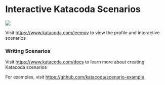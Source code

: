 # Interactive Katacoda Scenarios

[![](http://shields.katacoda.com/katacoda/leemov/count.svg)](https://www.katacoda.com/leemov "Get your profile on Katacoda.com")

Visit https://www.katacoda.com/leemov to view the profile and interactive scenarios

### Writing Scenarios
Visit https://www.katacoda.com/docs to learn more about creating Katacoda scenarios

For examples, visit https://github.com/katacoda/scenario-example

